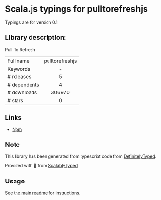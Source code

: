 
# Scala.js typings for pulltorefreshjs

Typings are for version 0.1

## Library description:
Pull To Refresh

|                    |                 |
| ------------------ | :-------------: |
| Full name          | pulltorefreshjs |
| Keywords           | - |
| # releases         | 5 |
| # dependents       | 4 |
| # downloads        | 306970 |
| # stars            | 0 |

## Links
- [Npm](https://www.npmjs.com/package/pulltorefreshjs)
    


## Note
This library has been generated from typescript code from [DefinitelyTyped](https://definitelytyped.org).

Provided with :purple_heart: from [ScalablyTyped](https://github.com/oyvindberg/ScalablyTyped)

## Usage
See [the main readme](../../readme.md) for instructions.


